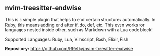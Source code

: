 ##  nvim-treesitter-endwise

This is a simple plugin that helps to end certain structures automatically. In Ruby, this means adding end after if, do, def, etc. This even works for languages nested inside other, such as Markdown with a Lua code block!

Supported Languages: Ruby, Lua, Vimscript, Bash, Elixir, Fish

**Repository:** <https://github.com/RRethy/nvim-treesitter-endwise> 

